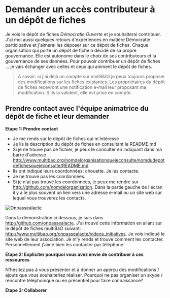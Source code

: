 # Demander un accès contributeur à un dépôt de fiches

Je vois le dépôt de fiches *Démocratie Ouverte* et je souhaiterai contribuer. 
J'ai moi aussi quelques retours d'expériences en matière Démocratie participative et j'aimerai les déposer sur ce dépot de fiches.
Chaque organisation qui porte un dépôt de fiche a décidé de sa propre gouvernance.
Elle est autonome dans le choix de ses contributeurs et la gouvernance de ses données. 
Pour pouvoir contribuer un dépôt de fiches ... je vais échanger avec celles et ceux qui animent le dépôt de fiches. 

> A savoir: si j'ai déjà un compte sur multiBàO je peux toujours proposer des modifications sur les fiches existantes. Les propriétaires du dépôt de fiches recevront une notification e-mail leur proposant ma modification. S'ils la valident, elle est prise en compte.

## Prendre contact avec l'équipe animatrice du dépôt de fiche et leur demander

**Etape 1: Prendre contact**

* Je me rends sur le dépôt de fiches qui m'intéresse
* Je lis la description du dépôt de fiches en consultant le README.md
* Si je ne trouve pas ce fichier, je peux le consulter en indiquant dans ma barre d'adresse http://www.multibao.org/nomdelorganisationquejeconsulte/nomdudepotdefichesquejeconsulte/README.md
 * Ils ont indiqué leurs coordonnées: chouette. Je les contacte.
 * Je ne trouve pas les coordonnées.
* Si je n'ai pas trouvé les coordonnées, je peux me rendre sur http://github.com/nomdelorganisation. Dans la partie gauche de l'écran il y a le plus souvent un lien vers une adresse e-mail ou un site web sur lequel vous trouverez les contacts.

![Onpassealacte](https://framapic.org/FJW7VXETj72M/pcujVpzOTTL8.png)

Dans la démonstration ci dessous, je suis dans http://github.com/onpassealacte. J'ai trouvé cette information en allant sur le dépôt de fiches multiBàO suivant: http://www.multibao.org/onpassealacte/videos_initiatives. Je vois indiqué le site web de leur association. Je m'y rends et trouve comment les contacter. Personnellement j'aime bien les contacter par téléphone.

**Etape 2: Expliciter pourquoi vous avez envie de contribuer à ces ressources**

N'hésitez pas à vous présenter et à donner un aperçu des modifications / ajouts que vous souhaiteriez réaliser. 
Pourquoi ne pas organiser un skype / rencontre téléphonique ou en présentiel pour faire connaissance? 

**Etape 3: Collaborer**
